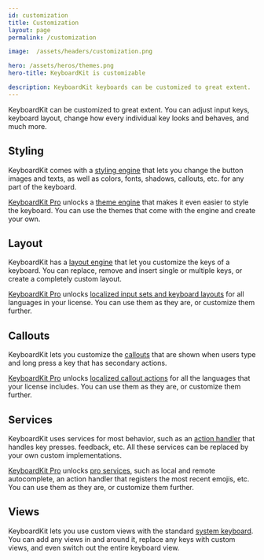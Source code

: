 ```yaml
---
id: customization
title: Customization
layout: page
permalink: /customization

image:  /assets/headers/customization.png

hero: /assets/heros/themes.png
hero-title: KeyboardKit is customizable

description: KeyboardKit keyboards can be customized to great extent.
---
```


KeyboardKit can be customized to great extent. You can adjust input keys, keyboard layout, change how every individual key looks and behaves, and much more.


## Styling

KeyboardKit comes with a [styling engine](/features/styling) that lets you change the button images and texts, as well as colors, fonts, shadows, callouts, etc. for any part of the keyboard.

[KeyboardKit Pro](/pro) unlocks a [theme engine](/features/themes) that makes it even easier to style the keyboard. You can use the themes that come with the engine and create your own.


## Layout

KeyboardKit has a [layout engine](/features/layout) that let you customize the keys of a keyboard. You can replace, remove and insert single or multiple keys, or create a completely custom layout.

[KeyboardKit Pro](/pro) unlocks [localized input sets and keyboard layouts](/features/localization) for all languages in your license. You can use them as they are, or customize them further.


## Callouts

KeyboardKit lets you customize the [callouts](/features/callouts) that are shown when users type and long press a key that has secondary actions.

[KeyboardKit Pro](/pro) unlocks [localized callout actions](/features/localization) for all the languages that your license includes.  You can use them as they are, or customize them further.


## Services

KeyboardKit uses services for most behavior, such as an [action handler](/features/action) that handles key presses. feedback, etc. All these services can be replaced by your own custom implementations.

[KeyboardKit Pro](/pro) unlocks [pro services](/pro), such as local and remote autocomplete, an action handler that registers the most recent emojis, etc. You can use them as they are, or customize them further.


## Views

KeyboardKit lets you use custom views with the standard [system keyboard](/features/essentials). You can add any views in and around it, replace any keys with custom views, and even switch out the entire keyboard view.